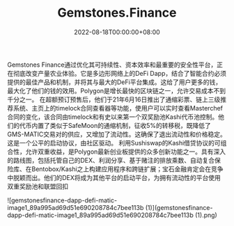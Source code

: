 ﻿---
title: "Gemstones.Finance"
description: "多边形上最具创新性的产量农场DEX"
date: 2022-08-18T00:00:00+08:00
lastmod: 2022-08-18T00:00:00+08:00
draft: false
authors: ["boogArno"]
featuredImage: "gemstones-finance.png"
tags: ["DeFi","Gemstones.Finance"]
categories: ["nfts"]
nfts: ["DeFi"]
blockchain: "Polygon"
website: "https://dappradar.com/"
twitter: "https://twitter.com/GemstonesDefi"
discord: ""
telegram: "https://t.me/gemstones_finance"
github: ""
youtube: ""
twitch: ""
facebook: ""
instagram: ""
reddit: ""
medium: "https://gemstones-finance.medium.com/"
steam: ""
gitbook: ""
googleplay: ""
appstore: ""
status: "Live"
weight: 
lightgallery: true
toc: true
pinned: false
recommend: false
recommend1: false
---
Gemstones Finance通过优化其可持续性、资本效率和最重要的安全性平台，正在彻底改变产量农业体验。它是多边形网络上的DeFi Dapp，结合了智能合约必须提供的最佳产品和机制，并将其与最大的DeFi平台集成。这给了用户更多的钱，最大化了他们的钱的效用。Polygon是增长最快的区块链之一，允许交易成本不到千分之一。
在超额预订预售后，他们于21年6月16日推出了通缩彩票、链上三级推荐系统、主页上的timelock合同查看器等功能，使用户可以实时查看Masterchef合同的变化，该合同由timelock和有史以来第一个双奖励池Kashi代币池控制。他们的代币内置了类似于SafeMoon的通缩机制，征收5%的转移税，既降低了GMS-MATIC交易对的供应，又增加了流动性。这确保了退出流动性和价格稳定。这是一个公平的启动协议，由社区驱动。
利用Sushiswap的Kashi借贷协议的可组合性，允许双重收益，是Polygon最新创业板提供的众多创新功能之一。具有深入的路线图，包括托管自己的DEX、利润分享、基于赌注的排放乘数、自动复合保险库、在Bentobox/Kashi之上构建应用程序和跨链扩展；宝石金融肯定会在竞争中脱颖而出。他们的DEX将成为其他平台的启动平台，为拥有流动性的平台使用双重奖励池和联盟回扣

![gemstonesfinance-dapp-defi-matic-image1_89a995ad69d51e690208784c7bee113b (1)](gemstonesfinance-dapp-defi-matic-image1_89a995ad69d51e690208784c7bee113b (1).png)
